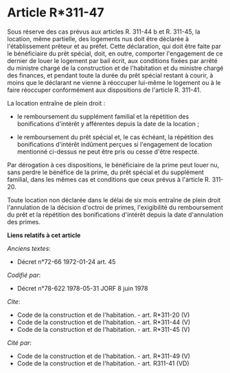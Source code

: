 # Article R*311-47

Sous réserve des cas prévus aux articles R. 311-44 b et R. 311-45, la location, même partielle, des logements nus doit être
déclarée à l'établissement prêteur et au préfet. Cette déclaration, qui doit être faite par le bénéficiaire du prêt spécial,
doit, en outre, comporter l'engagement de ce dernier de louer le logement par bail écrit, aux conditions fixées par arrêté du
ministre chargé de la construction et de l'habitation et du ministre chargé des finances, et pendant toute la durée du prêt
spécial restant à courir, à moins que le déclarant ne vienne à réoccuper lui-même le logement ou à le faire réoccuper
conformément aux dispositions de l'article R. 311-41. 

La location entraîne de plein droit :

- le remboursement du supplément familial et la répétition des bonifications d'intérêt y afférentes depuis la date de la
location ;

- le remboursement du prêt spécial et, le cas échéant, la répétition des bonifications d'intérêt indûment perçues si
l'engagement de location mentionné ci-dessus ne peut être pris ou cesse d'être respecté. 

Par dérogation à ces dispositions, le bénéficiaire de la prime peut louer nu, sans perdre le bénéfice de la prime, du prêt
spécial et du supplément familial, dans les mêmes cas et conditions que ceux prévus à l'article R. 311-20. 

Toute location non déclarée dans le délai de six mois entraîne de plein droit l'annulation de la décision d'octroi de primes,
l'exigibilité du remboursement du prêt et la répétition des bonifications d'intérêt depuis la date d'annulation des primes.

**Liens relatifs à cet article**

_Anciens textes_:

  - Décret n°72-66 1972-01-24 art. 45

_Codifié par_:

  - Décret n°78-622 1978-05-31 JORF 8 juin 1978

_Cite_:

  - Code de la construction et de l'habitation. - art. R*311-20 (V)
  - Code de la construction et de l'habitation. - art. R*311-44 (V)
  - Code de la construction et de l'habitation. - art. R*311-45 (V)

_Cité par_:

  - Code de la construction et de l'habitation. - art. R*311-49 (V)
  - Code de la construction et de l'habitation. - art. R311-41 (VD)
